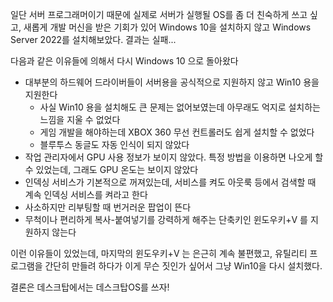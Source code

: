  일단 서버 프로그래머이기 때문에 실제로 서버가 실행될 OS를 좀 더 친숙하게 쓰고 싶고, 새롭게 개발 머신을 받은 기회가 있어 Windows 10을 설치하지 않고 Windows Server 2022를 설치해보았다. 결과는 실패...

 다음과 같은 이유들에 의해서 다시 Windows 10 으로 돌아왔다
* 대부분의 하드웨어 드라이버들이 서버용을 공식적으로 지원하지 않고 Win10 용을 지원한다
    + 사실 Win10 용을 설치해도 큰 문제는 없어보였는데 아무래도 억지로 설치하는 느낌을 지울 수 없었다
    + 게임 개발을 해야하는데 XBOX 360 무선 컨트롤러도 쉽게 설치할 수 없었다
    + 블루투스 동글도 자동 인식이 되지 않았다
* 작업 관리자에서 GPU 사용 정보가 보이지 않았다. 특정 방법을 이용하면 나오게 할 수 있었는데, 그래도 GPU 온도는 보이지 않았다
* 인덱싱 서비스가 기본적으로 꺼져있는데, 서비스를 켜도 아웃룩 등에서 검색할 때 계속 인덱싱 서비스를 켜라고 한다
* 사소하지만 리부팅할 때 번거러운 팝업이 뜬다
* 무척이나 편리하게 복사-붙여넣기를 강력하게 해주는 단축키인 윈도우키+V 를 지원하지 않는다

이런 이유들이 있었는데, 마지막의 윈도우키+V 는 은근히 계속 불편했고, 유틸리티 프로그램을 간단히 만들려 하다가 이게 무슨 짓인가 싶어서 그냥 Win10을 다시 설치했다.

결론은 데스크탑에서는 데스크탑OS를 쓰자!

